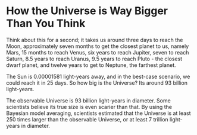 # How the Universe is Way Bigger Than You Think

Think about this for a second; it takes us around three days to reach the Moon, approximately seven months to get the closest planet to us, namely Mars, 15 months to reach Venus, six years to reach Jupiter, seven to reach Saturn, 8.5 years to reach Uranus, 9.5 years to reach Pluto - the closest dwarf planet, and twelve years to get to Neptune, the farthest planet.

The Sun is 0.00001581 light-years away, and in the best-case scenario, we could reach it in 25 days. So how big is the Universe? Its around 93 billion light-years.

The observable Universe is 93 billion light-years in diameter. Some scientists believe its true size is even scarier than that. By using the Bayesian model averaging, scientists estimated that the Universe is at least 250 times larger than the observable Universe, or at least 7 trillion light-years in diameter.